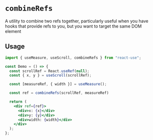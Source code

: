 # `combineRefs`

A utility to combine two refs together, particularly useful when you have hooks that provide refs to you, but you want to target the same DOM element

## Usage

```jsx
import { useMeasure, useScroll, combineRefs } from "react-use";

const Demo = () => {
  const scrollRef = React.useRef(null);
  const { x, y } = useScroll(scrollRef);

  const [measureRef, { width }] = useMeasure();

  const ref = combineRefs(scrollRef, measureRef)

  return (
    <div ref={ref}>
      <div>x: {x}</div>	
      <div>y: {y}</div>
      <div>width: {width}</div>
    </div>
  );
};
```